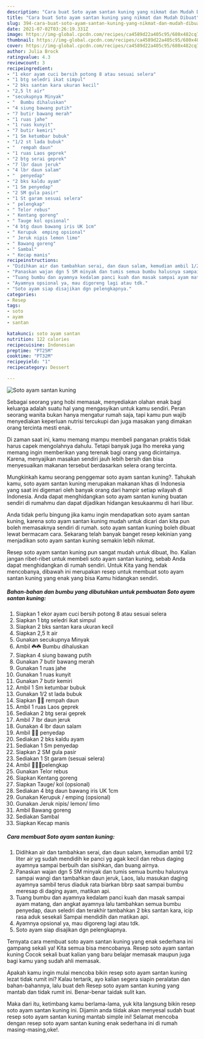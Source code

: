 ```yaml
---
description: "Cara buat Soto ayam santan kuning yang nikmat dan Mudah Dibuat"
title: "Cara buat Soto ayam santan kuning yang nikmat dan Mudah Dibuat"
slug: 394-cara-buat-soto-ayam-santan-kuning-yang-nikmat-dan-mudah-dibuat
date: 2021-07-02T03:26:19.331Z
image: https://img-global.cpcdn.com/recipes/ca4589d22a405c95/680x482cq70/soto-ayam-santan-kuning-foto-resep-utama.jpg
thumbnail: https://img-global.cpcdn.com/recipes/ca4589d22a405c95/680x482cq70/soto-ayam-santan-kuning-foto-resep-utama.jpg
cover: https://img-global.cpcdn.com/recipes/ca4589d22a405c95/680x482cq70/soto-ayam-santan-kuning-foto-resep-utama.jpg
author: Julia Brock
ratingvalue: 4.3
reviewcount: 3
recipeingredient:
- "1 ekor ayam cuci bersih potong 8 atau sesuai selera"
- "1 btg seledri ikat simpul"
- "2 bks santan kara ukuran kecil"
- "2,5 lt air"
- "secukupnya Minyak"
- "  Bumbu dihaluskan"
- "4 siung bawang putih"
- "7 butir bawang merah"
- "1 ruas jahe"
- "1 ruas kunyit"
- "7 butir kemiri"
- "1 Sm ketumbar bubuk"
- "1/2 st lada bubuk"
- "  rempah daun"
- "1 ruas Laos geprek"
- "2 btg serai geprek"
- "7 lbr daun jeruk"
- "4 lbr daun salam"
- "  penyedap"
- "2 bks kaldu ayam"
- "1 Sm penyedap"
- "2 SM gula pasir"
- "1 St garam sesuai selera"
- " pelengkap"
- " Telor rebus"
- " Kentang goreng"
- " Tauge kol opsional"
- "4 btg daun bawang iris UK 1cm"
- " Kerupuk  emping opsional"
- " Jeruk nipis lemon limo"
- " Bawang goreng"
- " Sambal"
- " Kecap manis"
recipeinstructions:
- "Didihkan air dan tambahkan serai, dan daun salam, kemudian ambil 1/2 liter air yg sudah mendidih ke panci yg agak kecil dan rebus daging ayamnya sampai berbuih dan sisihkan, dan buang airnya."
- "Panaskan wajan dgn 5 SM minyak dan tumis semua bumbu halusnya sampai wangi dan tambahkan daun jeruk, Laos, lalu masukan daging ayamnya sambil terus diaduk rata biarkan bbrp saat sampai bumbu meresap di daging ayam, matikan api."
- "Tuang bumbu dan ayamnya kedalam panci kuah dan masak sampai ayam matang, dan angkat ayamnya lalu tambahkan semua bumbu penyedap, daun seledri dan terakhir tambahkan 2 bks santan kara, icip rasa aduk sesekali Sampai mendidih dan matikan api."
- "Ayamnya opsional ya, mau digoreng lagi atau tdk."
- "Soto ayam siap disajikan dgn pelengkapnya."
categories:
- Resep
tags:
- soto
- ayam
- santan

katakunci: soto ayam santan 
nutrition: 122 calories
recipecuisine: Indonesian
preptime: "PT25M"
cooktime: "PT32M"
recipeyield: "1"
recipecategory: Dessert

---
```



![Soto ayam santan kuning](https://img-global.cpcdn.com/recipes/ca4589d22a405c95/680x482cq70/soto-ayam-santan-kuning-foto-resep-utama.jpg)

Sebagai seorang yang hobi memasak, menyediakan olahan enak bagi keluarga adalah suatu hal yang mengasyikan untuk kamu sendiri. Peran seorang  wanita bukan hanya mengatur rumah saja, tapi kamu pun wajib menyediakan keperluan nutrisi tercukupi dan juga masakan yang dimakan orang tercinta mesti enak.

Di zaman  saat ini, kamu memang mampu membeli panganan praktis tidak harus capek mengolahnya dahulu. Tetapi banyak juga lho mereka yang memang ingin memberikan yang terenak bagi orang yang dicintainya. Karena, menyajikan masakan sendiri jauh lebih bersih dan bisa menyesuaikan makanan tersebut berdasarkan selera orang tercinta. 



Mungkinkah kamu seorang penggemar soto ayam santan kuning?. Tahukah kamu, soto ayam santan kuning merupakan makanan khas di Indonesia yang saat ini digemari oleh banyak orang dari hampir setiap wilayah di Indonesia. Anda dapat menghidangkan soto ayam santan kuning buatan sendiri di rumahmu dan dapat dijadikan hidangan kesukaanmu di hari libur.

Anda tidak perlu bingung jika kamu ingin mendapatkan soto ayam santan kuning, karena soto ayam santan kuning mudah untuk dicari dan kita pun boleh memasaknya sendiri di rumah. soto ayam santan kuning boleh dibuat lewat bermacam cara. Sekarang telah banyak banget resep kekinian yang menjadikan soto ayam santan kuning semakin lebih nikmat.

Resep soto ayam santan kuning pun sangat mudah untuk dibuat, lho. Kalian jangan ribet-ribet untuk membeli soto ayam santan kuning, sebab Anda dapat menghidangkan di rumah sendiri. Untuk Kita yang hendak mencobanya, dibawah ini merupakan resep untuk membuat soto ayam santan kuning yang enak yang bisa Kamu hidangkan sendiri.

<!--inarticleads1-->

##### Bahan-bahan dan bumbu yang dibutuhkan untuk pembuatan Soto ayam santan kuning:

1. Siapkan 1 ekor ayam cuci bersih potong 8 atau sesuai selera
1. Siapkan 1 btg seledri ikat simpul
1. Siapkan 2 bks santan kara ukuran kecil
1. Siapkan 2,5 lt air
1. Gunakan secukupnya Minyak
1. Ambil  ☘️☘️ Bumbu dihaluskan
1. Siapkan 4 siung bawang putih
1. Gunakan 7 butir bawang merah
1. Gunakan 1 ruas jahe
1. Gunakan 1 ruas kunyit
1. Gunakan 7 butir kemiri
1. Ambil 1 Sm ketumbar bubuk
1. Gunakan 1/2 st lada bubuk
1. Siapkan  🌸🌸 rempah daun
1. Ambil 1 ruas Laos geprek
1. Sediakan 2 btg serai geprek
1. Ambil 7 lbr daun jeruk
1. Gunakan 4 lbr daun salam
1. Ambil  🌺🌺 penyedap
1. Sediakan 2 bks kaldu ayam
1. Sediakan 1 Sm penyedap
1. Siapkan 2 SM gula pasir
1. Sediakan 1 St garam (sesuai selera)
1. Ambil  🍋🍋🍋pelengkap
1. Gunakan  Telor rebus
1. Siapkan  Kentang goreng
1. Siapkan  Tauge/ kol (opsional)
1. Sediakan 4 btg daun bawang iris UK 1cm
1. Gunakan  Kerupuk / emping (opsional)
1. Gunakan  Jeruk nipis/ lemon/ limo
1. Ambil  Bawang goreng
1. Sediakan  Sambal
1. Siapkan  Kecap manis




<!--inarticleads2-->

##### Cara membuat Soto ayam santan kuning:

1. Didihkan air dan tambahkan serai, dan daun salam, kemudian ambil 1/2 liter air yg sudah mendidih ke panci yg agak kecil dan rebus daging ayamnya sampai berbuih dan sisihkan, dan buang airnya.
1. Panaskan wajan dgn 5 SM minyak dan tumis semua bumbu halusnya sampai wangi dan tambahkan daun jeruk, Laos, lalu masukan daging ayamnya sambil terus diaduk rata biarkan bbrp saat sampai bumbu meresap di daging ayam, matikan api.
1. Tuang bumbu dan ayamnya kedalam panci kuah dan masak sampai ayam matang, dan angkat ayamnya lalu tambahkan semua bumbu penyedap, daun seledri dan terakhir tambahkan 2 bks santan kara, icip rasa aduk sesekali Sampai mendidih dan matikan api.
1. Ayamnya opsional ya, mau digoreng lagi atau tdk.
1. Soto ayam siap disajikan dgn pelengkapnya.




Ternyata cara membuat soto ayam santan kuning yang enak sederhana ini gampang sekali ya! Kita semua bisa mencobanya. Resep soto ayam santan kuning Cocok sekali buat kalian yang baru belajar memasak maupun juga bagi kamu yang sudah ahli memasak.

Apakah kamu ingin mulai mencoba bikin resep soto ayam santan kuning lezat tidak rumit ini? Kalau tertarik, ayo kalian segera siapin peralatan dan bahan-bahannya, lalu buat deh Resep soto ayam santan kuning yang mantab dan tidak rumit ini. Benar-benar taidak sulit kan. 

Maka dari itu, ketimbang kamu berlama-lama, yuk kita langsung bikin resep soto ayam santan kuning ini. Dijamin anda tiidak akan menyesal sudah buat resep soto ayam santan kuning mantab simple ini! Selamat mencoba dengan resep soto ayam santan kuning enak sederhana ini di rumah masing-masing,oke!.


